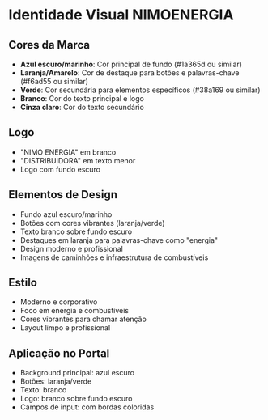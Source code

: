 # Identidade Visual NIMOENERGIA

## Cores da Marca
- **Azul escuro/marinho**: Cor principal de fundo (#1a365d ou similar)
- **Laranja/Amarelo**: Cor de destaque para botões e palavras-chave (#f6ad55 ou similar)
- **Verde**: Cor secundária para elementos específicos (#38a169 ou similar)
- **Branco**: Cor do texto principal e logo
- **Cinza claro**: Cor do texto secundário

## Logo
- "NIMO ENERGIA" em branco
- "DISTRIBUIDORA" em texto menor
- Logo com fundo escuro

## Elementos de Design
- Fundo azul escuro/marinho
- Botões com cores vibrantes (laranja/verde)
- Texto branco sobre fundo escuro
- Destaques em laranja para palavras-chave como "energia"
- Design moderno e profissional
- Imagens de caminhões e infraestrutura de combustíveis

## Estilo
- Moderno e corporativo
- Foco em energia e combustíveis
- Cores vibrantes para chamar atenção
- Layout limpo e profissional

## Aplicação no Portal
- Background principal: azul escuro
- Botões: laranja/verde
- Texto: branco
- Logo: branco sobre fundo escuro
- Campos de input: com bordas coloridas

